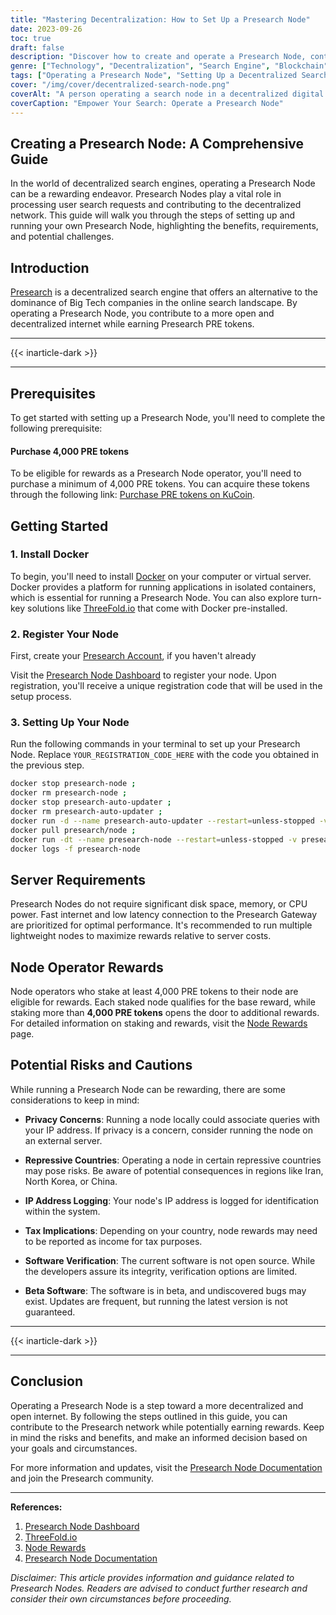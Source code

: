 ```yaml
---
title: "Mastering Decentralization: How to Set Up a Presearch Node"
date: 2023-09-26
toc: true
draft: false
description: "Discover how to create and operate a Presearch Node, contributing to a decentralized search engine while earning rewards."
genre: ["Technology", "Decentralization", "Search Engine", "Blockchain", "Node Setup", "Digital Freedom", "Crypto", "Internet", "Information", "Online Privacy"]
tags: ["Operating a Presearch Node", "Setting Up a Decentralized Search Node", "Earn Rewards with Presearch Node", "How to Create a Node for Presearch", "Decentralized Internet Search", "Decentralization", "Presearch Node", "Search Engine", "Blockchain", "Node Setup", "Digital Freedom", "Crypto", "Internet", "Online Privacy", "Rewards"]
cover: "/img/cover/decentralized-search-node.png"
coverAlt: "A person operating a search node in a decentralized digital world."
coverCaption: "Empower Your Search: Operate a Presearch Node"
---
```


## Creating a Presearch Node: A Comprehensive Guide

In the world of decentralized search engines, operating a Presearch Node can be a rewarding endeavor. Presearch Nodes play a vital role in processing user search requests and contributing to the decentralized network. This guide will walk you through the steps of setting up and running your own Presearch Node, highlighting the benefits, requirements, and potential challenges.

## Introduction

[Presearch](https://simeononsecurity.ch/other/exploring-presearch-as-a-alternative-to-google/) is a decentralized search engine that offers an alternative to the dominance of Big Tech companies in the online search landscape. By operating a Presearch Node, you contribute to a more open and decentralized internet while earning Presearch PRE tokens.

______
{{< inarticle-dark >}}
______

## Prerequisites 

To get started with setting up a Presearch Node, you'll need to complete the following prerequisite:

#### Purchase 4,000 PRE tokens

To be eligible for rewards as a Presearch Node operator, you'll need to purchase a minimum of 4,000 PRE tokens. You can acquire these tokens through the following link: [Purchase PRE tokens on KuCoin](https://www.kucoin.com/).

## Getting Started

### 1. Install Docker

To begin, you'll need to install [Docker](https://docs.docker.com/engine/install/ubuntu/) on your computer or virtual server. Docker provides a platform for running applications in isolated containers, which is essential for running a Presearch Node. You can also explore turn-key solutions like [ThreeFold.io](https://threefold.io/) that come with Docker pre-installed.

### 2. Register Your Node

First, create your [Presearch Account](https://presearch.com/signup?rid=4754563), if you haven't already

Visit the [Presearch Node Dashboard](https://nodes.presearch.com/dashboard?rid=4754563) to register your node. Upon registration, you'll receive a unique registration code that will be used in the setup process.

### 3. Setting Up Your Node

Run the following commands in your terminal to set up your Presearch Node. Replace `YOUR_REGISTRATION_CODE_HERE` with the code you obtained in the previous step.

```bash
docker stop presearch-node ; 
docker rm presearch-node ; 
docker stop presearch-auto-updater ; 
docker rm presearch-auto-updater ; 
docker run -d --name presearch-auto-updater --restart=unless-stopped -v /var/run/docker.sock:/var/run/docker.sock presearch/auto-updater --cleanup --interval 900 presearch-auto-updater presearch-node ;
docker pull presearch/node ; 
docker run -dt --name presearch-node --restart=unless-stopped -v presearch-node-storage:/app/node -e REGISTRATION_CODE=YOUR_REGISTRATION_CODE_HERE presearch/node ;
docker logs -f presearch-node
```

## Server Requirements

Presearch Nodes do not require significant disk space, memory, or CPU power. Fast internet and low latency connection to the Presearch Gateway are prioritized for optimal performance. It's recommended to run multiple lightweight nodes to maximize rewards relative to server costs.

## Node Operator Rewards

Node operators who stake at least 4,000 PRE tokens to their node are eligible for rewards. Each staked node qualifies for the base reward, while staking more than **4,000 PRE tokens** opens the door to additional rewards. For detailed information on staking and rewards, visit the [Node Rewards](https://nodes.presearch.com/rewards?rid=4754563) page.

## Potential Risks and Cautions

While running a Presearch Node can be rewarding, there are some considerations to keep in mind:

- **Privacy Concerns**: Running a node locally could associate queries with your IP address. If privacy is a concern, consider running the node on an external server.

- **Repressive Countries**: Operating a node in certain repressive countries may pose risks. Be aware of potential consequences in regions like Iran, North Korea, or China.

- **IP Address Logging**: Your node's IP address is logged for identification within the system.

- **Tax Implications**: Depending on your country, node rewards may need to be reported as income for tax purposes.

- **Software Verification**: The current software is not open source. While the developers assure its integrity, verification options are limited.

- **Beta Software**: The software is in beta, and undiscovered bugs may exist. Updates are frequent, but running the latest version is not guaranteed.

______
{{< inarticle-dark >}}
______

## Conclusion

Operating a Presearch Node is a step toward a more decentralized and open internet. By following the steps outlined in this guide, you can contribute to the Presearch network while potentially earning rewards. Keep in mind the risks and benefits, and make an informed decision based on your goals and circumstances.

For more information and updates, visit the [Presearch Node Documentation](https://nodes.presearch.com/?rid=4754563) and join the Presearch community.

______

**References:**

1. [Presearch Node Dashboard](https://nodes.presearch.com/dashboard?rid=4754563)
2. [ThreeFold.io](https://threefold.io/)
3. [Node Rewards](https://nodes.presearch.com/rewards?rid=4754563)
4. [Presearch Node Documentation](https://nodes.presearch.com/?rid=4754563)

*Disclaimer: This article provides information and guidance related to Presearch Nodes. Readers are advised to conduct further research and consider their own circumstances before proceeding.*
